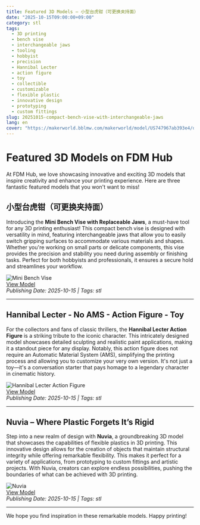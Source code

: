 ```yaml
---
title: Featured 3D Models – 小型台虎钳（可更换夹持面）
date: "2025-10-15T09:00:00+09:00"
category: stl
tags:
  - 3D printing
  - bench vise
  - interchangeable jaws
  - tooling
  - hobbyist
  - precision
  - Hannibal Lecter
  - action figure
  - toy
  - collectible
  - customizable
  - flexible plastic
  - innovative design
  - prototyping
  - custom fittings
slug: 20251015-compact-bench-vise-with-interchangeable-jaws
lang: en
cover: "https://makerworld.bblmw.com/makerworld/model/US747967ab393e4/design/2025-10-15_1ceb8c6e186f18.jpg"
---
```


# Featured 3D Models on FDM Hub

At FDM Hub, we love showcasing innovative and exciting 3D models that inspire creativity and enhance your printing experience. Here are three fantastic featured models that you won't want to miss!

## 小型台虎钳（可更换夹持面）

Introducing the **Mini Bench Vise with Replaceable Jaws**, a must-have tool for any 3D printing enthusiast! This compact bench vise is designed with versatility in mind, featuring interchangeable jaws that allow you to easily switch gripping surfaces to accommodate various materials and shapes. Whether you're working on small parts or delicate components, this vise provides the precision and stability you need during assembly or finishing tasks. Perfect for both hobbyists and professionals, it ensures a secure hold and streamlines your workflow. 

![Mini Bench Vise](https://makerworld.bblmw.com/makerworld/model/US747967ab393e4/design/2025-10-15_1ceb8c6e186f18.jpg)  
[View Model](https://makerworld.com/en/models/1889425-mini-bench-vise-with-replaceable-jaws)  
*Publishing Date: 2025-10-15 | Tags: stl*

---

## Hannibal Lecter - No AMS - Action Figure - Toy

For the collectors and fans of classic thrillers, the **Hannibal Lecter Action Figure** is a striking tribute to the iconic character. This intricately designed model showcases detailed sculpting and realistic paint applications, making it a standout piece for any display. Notably, this action figure does not require an Automatic Material System (AMS), simplifying the printing process and allowing you to customize your very own version. It's not just a toy—it's a conversation starter that pays homage to a legendary character in cinematic history.

![Hannibal Lecter Action Figure](https://makerworld.bblmw.com/makerworld/model/US13a30e867d9da/design/2025-10-19_de6cf7c0375d58.png)  
[View Model](https://makerworld.com/en/models/1889602-hannibal-lecter-no-ams-action-figure-toy)  
*Publishing Date: 2025-10-15 | Tags: stl*

---

## Nuvia – Where Plastic Forgets It’s Rigid

Step into a new realm of design with **Nuvia**, a groundbreaking 3D model that showcases the capabilities of flexible plastics in 3D printing. This innovative design allows for the creation of objects that maintain structural integrity while offering remarkable flexibility. This makes it perfect for a variety of applications, from prototyping to custom fittings and artistic projects. With Nuvia, creators can explore endless possibilities, pushing the boundaries of what can be achieved with 3D printing. 

![Nuvia](https://makerworld.bblmw.com/makerworld/model/US2ddfbaf3a74c73/design/2025-10-15_0f027401e312a.jpg)  
[View Model](https://makerworld.com/en/models/1889932-nuvia-where-plastic-forgets-it-s-rigid)  
*Publishing Date: 2025-10-15 | Tags: stl*

---

We hope you find inspiration in these remarkable models. Happy printing!